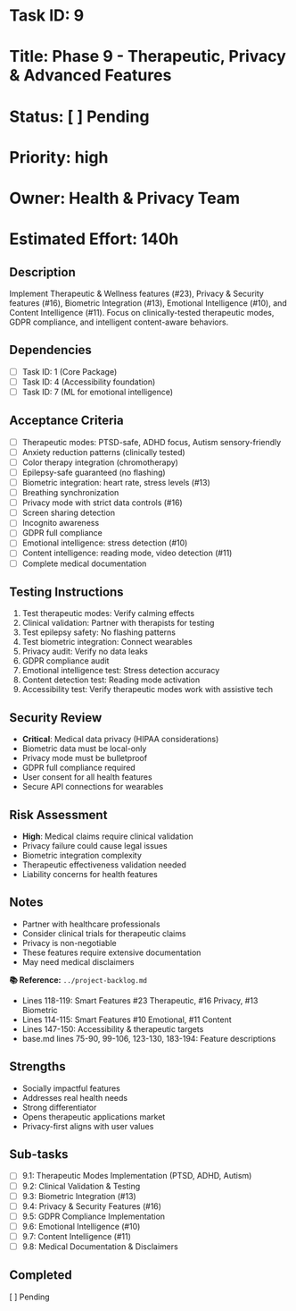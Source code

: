 # Task ID: 9
# Title: Phase 9 - Therapeutic, Privacy & Advanced Features
# Status: [ ] Pending
# Priority: high
# Owner: Health & Privacy Team
# Estimated Effort: 140h

## Description
Implement Therapeutic & Wellness features (#23), Privacy & Security features (#16), Biometric Integration (#13), Emotional Intelligence (#10), and Content Intelligence (#11). Focus on clinically-tested therapeutic modes, GDPR compliance, and intelligent content-aware behaviors.

## Dependencies
- [ ] Task ID: 1 (Core Package)
- [ ] Task ID: 4 (Accessibility foundation)
- [ ] Task ID: 7 (ML for emotional intelligence)

## Acceptance Criteria
- [ ] Therapeutic modes: PTSD-safe, ADHD focus, Autism sensory-friendly
- [ ] Anxiety reduction patterns (clinically tested)
- [ ] Color therapy integration (chromotherapy)
- [ ] Epilepsy-safe guaranteed (no flashing)
- [ ] Biometric integration: heart rate, stress levels (#13)
- [ ] Breathing synchronization
- [ ] Privacy mode with strict data controls (#16)
- [ ] Screen sharing detection
- [ ] Incognito awareness
- [ ] GDPR full compliance
- [ ] Emotional intelligence: stress detection (#10)
- [ ] Content intelligence: reading mode, video detection (#11)
- [ ] Complete medical documentation

## Testing Instructions
1. Test therapeutic modes: Verify calming effects
2. Clinical validation: Partner with therapists for testing
3. Test epilepsy safety: No flashing patterns
4. Test biometric integration: Connect wearables
5. Privacy audit: Verify no data leaks
6. GDPR compliance audit
7. Emotional intelligence test: Stress detection accuracy
8. Content detection test: Reading mode activation
9. Accessibility test: Verify therapeutic modes work with assistive tech

## Security Review
- **Critical**: Medical data privacy (HIPAA considerations)
- Biometric data must be local-only
- Privacy mode must be bulletproof
- GDPR full compliance required
- User consent for all health features
- Secure API connections for wearables

## Risk Assessment
- **High**: Medical claims require clinical validation
- Privacy failure could cause legal issues
- Biometric integration complexity
- Therapeutic effectiveness validation needed
- Liability concerns for health features

## Notes
- Partner with healthcare professionals
- Consider clinical trials for therapeutic claims
- Privacy is non-negotiable
- These features require extensive documentation
- May need medical disclaimers

**📚 Reference:** `../project-backlog.md`
  - Lines 118-119: Smart Features #23 Therapeutic, #16 Privacy, #13 Biometric
  - Lines 114-115: Smart Features #10 Emotional, #11 Content
  - Lines 147-150: Accessibility & therapeutic targets
  - base.md lines 75-90, 99-106, 123-130, 183-194: Feature descriptions

## Strengths
- Socially impactful features
- Addresses real health needs
- Strong differentiator
- Opens therapeutic applications market
- Privacy-first aligns with user values

## Sub-tasks
- [ ] 9.1: Therapeutic Modes Implementation (PTSD, ADHD, Autism)
- [ ] 9.2: Clinical Validation & Testing
- [ ] 9.3: Biometric Integration (#13)
- [ ] 9.4: Privacy & Security Features (#16)
- [ ] 9.5: GDPR Compliance Implementation
- [ ] 9.6: Emotional Intelligence (#10)
- [ ] 9.7: Content Intelligence (#11)
- [ ] 9.8: Medical Documentation & Disclaimers

## Completed
[ ] Pending

